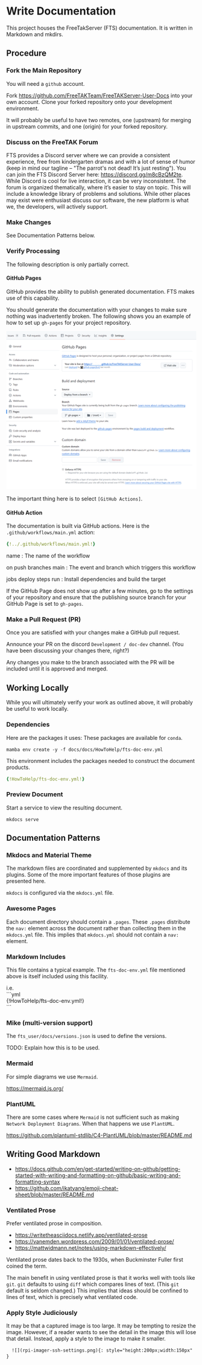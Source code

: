 
# Write Documentation

This project houses the FreeTakServer (FTS) documentation.
It is written in Markdown and mkdirs.

## Procedure

### Fork the Main Repository

You will need a `github` account.

Fork <https://github.com/FreeTAKTeam/FreeTAKServer-User-Docs> into your own account.
Clone your forked repository onto your development environment.

It will probably be useful to have two remotes,
one (upstream) for merging in upstream commits,
and one (origin) for your forked repository.

### Discuss on the FreeTAK Forum

FTS provides a Discord server where we can provide a consistent experience,
free from kindergarten dramas and with a lot of sense of humor
(keep in mind our tagline – "The parrot's not dead! It’s just resting").
You can join the FTS Discord Server here: <https://discord.gg/m8cBzQM2te>.
While Discord is cool for live interaction, it can be very inconsistent.
The forum is organized thematically, where it’s easier to stay on topic.
This will include a knowledge library of problems and solutions.
While other places may exist were enthusiast discuss our software,
the new platform is what we, the developers, will actively support.


### Make Changes

See Documentation Patterns below.


### Verify Processing

The following description is only partially correct.

#### GitHub Pages

GitHub provides the ability to publish generated documentation.
FTS makes use of this capability.

You should generate the documentation with your changes to make sure nothing was inadvertently broken.
The following shows you an example of how to set up `gh-pages` for your project repository.

![](images/github-pages-branch.png)

The important thing here is to select `[GitHub Actions]`.



#### GitHub Action

The documentation is built via GitHub actions.
Here is the `.github/workflows/main.yml` action:
```yaml
{!../.github/workflows/main.yml!}
```
name
: The name of the workflow

on push branches main
: The event and branch which triggers this workflow

jobs deploy steps run
: Install dependencies and build the target

If the GitHub Page does not show up after a few minutes,
go to the settings of your repository and ensure that the publishing source branch for your GitHub Page is set to `gh-pages`.

### Make a Pull Request (PR)

Once you are satisfied with your changes make a GitHub pull request.

Announce your PR on the discord `Development / doc-dev` channel.
(You have been discussing your changes there, right?)

Any changes you make to the branch associated with
the PR will be included until it is approved and merged.

## Working Locally

While you will ultimately verify your work as outlined above,
it will probably be useful to work locally.

### Dependencies

Here are the packages it uses:
These packages are available for `conda`.

```shell
mamba env create -y -f docs/docs/HowToHelp/fts-doc-env.yml
```
This environment includes the packages needed to construct the document products.
```yaml
{!HowToHelp/fts-doc-env.yml!}
```

### Preview Document

Start a service to view the resulting document.
```shell
mkdocs serve
```

## Documentation Patterns

### Mkdocs and Material Theme

The markdown files are coordinated and supplemented by `mkdocs` and its plugins.
Some of the more important features of those plugins are presented here.

`mkdocs` is configured via the `mkdocs.yml` file.

### Awesome Pages

Each document directory should contain a `.pages`.
These `.pages` distribute the `nav:` element across the document
rather than collecting them in the `mkdocs.yml` file.
This implies that `mkdocs.yml` should not contain a `nav:` element.

### Markdown Includes

This file contains a typical example.
The `fts-doc-env.yml` file mentioned above is itself included using this facility.

i.e.  
\```yml  
{\!HowToHelp/fts-doc-env.yml\!}  
\```

### Mike (multi-version support)

The `fts_user/docs/versions.json` is used to define the versions.

TODO: Explain how this is to be used.

### Mermaid

For simple diagrams we use `Mermaid`.

https://mermaid.js.org/


### PlantUML

There are some cases where `Mermaid` is not sufficient such as making `Network Deployment Diagrams`.
When that happens we use `PlantUML`.

https://github.com/plantuml-stdlib/C4-PlantUML/blob/master/README.md



## Writing Good Markdown

* https://docs.github.com/en/get-started/writing-on-github/getting-started-with-writing-and-formatting-on-github/basic-writing-and-formatting-syntax
* https://github.com/ikatyang/emoji-cheat-sheet/blob/master/README.md

### Ventilated Prose

Prefer ventilated prose in composition.

* https://writetheasciidocs.netlify.app/ventilated-prose
* https://vanemden.wordpress.com/2009/01/01/ventilated-prose/
* https://mattwidmann.net/notes/using-markdown-effectively/

Ventilated prose dates back to the 1930s,
when Buckminster Fuller first coined the term.

The main benefit in using ventilated prose is
that it works well with tools like `git`.
`git` defaults to using `diff` which compares lines of text.
(This `git` default is seldom changed.)
This implies that ideas should be confined to lines of text,
which is precisely what ventilated code.

### Apply Style Judiciously

It may be that a captured image is too large.
It may be tempting to resize the image.
However, if a reader wants to see the detail in the image this will lose that detail.
Instead, apply a style to the image to make it smaller.
```text
  ![](rpi-imager-ssh-settings.png){: style="height:200px;width:150px" }
```
